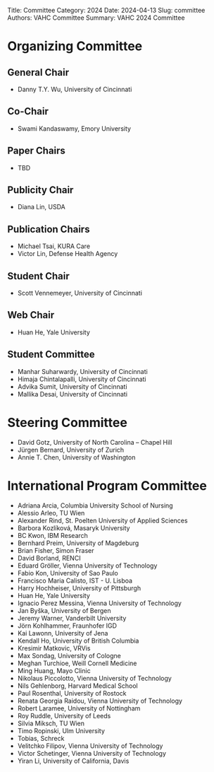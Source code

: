 Title: Committee
Category: 2024
Date: 2024-04-13
Slug: committee
Authors: VAHC Committee
Summary: VAHC 2024 Committee


Organizing Committee
====================

General Chair
--------------

- Danny T.Y. Wu, University of Cincinnati

Co-Chair
---------

- Swami Kandaswamy, Emory University


Paper Chairs
------------

- TBD


Publicity Chair
---------------

- Diana Lin, USDA 


Publication Chairs
-----------------

- Michael Tsai, KURA Care
- Victor Lin, Defense Health Agency 


Student Chair
-------------

- Scott Vennemeyer, University of Cincinnati 


Web Chair
---------

- Huan He, Yale University


Student Committee
-----------------
- Manhar Suharwardy, University of Cincinnati
- Himaja Chintalapalli, University of Cincinnati
- Advika Sumit, University of Cincinnati
- Mallika Desai, University of Cincinnati



Steering Committee
==================

- David Gotz, University of North Carolina – Chapel Hill
- Jürgen Bernard, University of Zurich
- Annie T. Chen, University of Washington



International Program Committee
===============================

- Adriana Arcia, Columbia University School of Nursing
- Alessio Arleo, TU Wien
- Alexander Rind, St. Poelten University of Applied Sciences
- Barbora Kozlíková, Masaryk University
- BC Kwon, IBM Research
- Bernhard Preim, University of Magdeburg
- Brian Fisher, Simon Fraser
- David Borland, RENCI
- Eduard Gröller, Vienna University of Technology
- Fabio Kon, University of Sao Paulo
- Francisco Maria Calisto, IST - U. Lisboa
- Harry Hochheiser, University of Pittsburgh
- Huan He, Yale University
- Ignacio Perez Messina, Vienna University of Technology
- Jan Byška, University of Bergen
- Jeremy Warner, Vanderbilt University
- Jörn Kohlhammer, Fraunhofer IGD
- Kai Lawonn, University of Jena
- Kendall Ho, University of British Columbia
- Kresimir Matkovic, VRVis
- Max Sondag, University of Cologne
- Meghan Turchioe, Weill Cornell Medicine
- Ming Huang, Mayo Clinic
- Nikolaus Piccolotto, Vienna University of Technology
- Nils Gehlenborg, Harvard Medical School
- Paul Rosenthal, University of Rostock
- Renata Georgia Raidou, Vienna University of Technology
- Robert Laramee, University of Nottingham
- Roy Ruddle, University of Leeds
- Silvia Miksch, TU Wien
- Timo Ropinski, Ulm University
- Tobias, Schreck
- Velitchko Filipov, Vienna University of Technology
- Victor Schetinger, Vienna University of Technology
- Yiran Li, University of California, Davis
